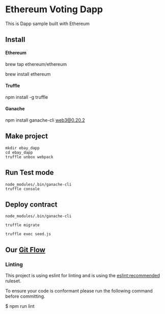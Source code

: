 # Ethereum Voting Dapp
This is Dapp sample built with Ethereum


## Install 

#### Ethereum
brew tap ethereum/ethereum

brew install ethereum

#### Truffle
npm install -g truffle

#### Ganache
npm install ganache-cli web3@0.20.2


Make project
-----------

```shell
mkdir ebay_dapp
cd ebay_dapp
truffle unbox webpack
```
 
Run Test mode
-----------

```shell
node_modules/.bin/ganache-cli
truffle console
```

Deploy contract
-----------
```shell
node_modules/.bin/ganache-cli

truffle migrate

truffle exec seed.js
```


Our [Git Flow](https://github.com/vobi-io/vobi-voting/blob/master/README.md)
--------------------------------------

### Linting

This project is using eslint for linting and is using the [eslint:recommended](https://github.com/eslint/eslint/blob/master/conf/eslint.json) ruleset.

To ensure your code is conformant please run the following command before committing.

$ npm run lint
